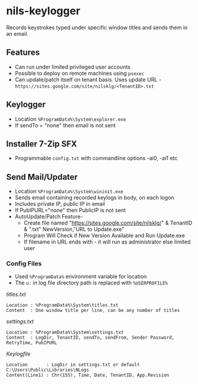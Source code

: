 # nils-keylogger
Records keystrokes typed under specific window titles and sends them in an email.

## Features
- Can run under limited privileged user accounts
- Possible to deploy on remote machines using `psexec`
- Can update/patch itself on tenant basis. Uses update URL - `https://sites.google.com/site/nilsklg/<TenantID>.txt`

## Keylogger
- Location `%ProgramData%\System\explorer.exe`
- If sendTo = "none" then email is not sent

## Installer 7-Zip SFX
- Programmable `config.txt` with commandline options -ai0, -ai1 etc

## Send Mail/Updater
- Location `%ProgramData%\System\wininit.exe`
- Sends email containing recorded keylogs in body, on each logon
- Includes private IP, public IP in email
- If PubIPURL="none" then PublicIP is not sent
- AutoUpdate/Patch Feature-
	- Create file named "https://sites.google.com/site/nilsklg/" & TenantID & ".txt"
		NewVersion,"URL to Update.exe"
	- Program Will Check if New Version Available and Run Update.exe
    - If filename in URL ends with - it will run as administrator else limited user


### Config Files

- Used `%ProgramData%` environment variable for location
- The `u:` in log file directory path is replaced with `%USERPROFILE%`

*titles.txt*

	Location : %ProgramData%\System\titles.txt
	Content  : One window title per line, can be any number of titles

*settings.txt*

	Location : %ProgramData%\System\settings.txt
	Content  : LogDir, TenantID, sendTo, sendFrom, Sender Password, RetryTime, PubIPURL

*Keylogfile*

	Location       : LogDir in settings.txt or default C:\Users\Public\Libraries\NLogs
	Content(Line1) : Chr(155), Time, Date, TenantID, App.Revision
